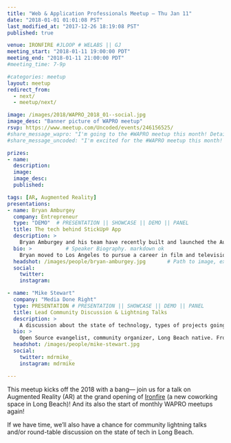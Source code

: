 ```yaml
---
title: "Web & Application Professionals Meetup – Thu Jan 11"
date: "2018-01-01 01:01:08 PST"                                                 # posted date
last_modified_at: "2017-12-26 18:19:08 PST"                                     # last_modified_at date
published: true

venue: IRONFIRE #JLOOP # WELABS || GJ
meeting_start: "2018-01-11 19:00:00 PDT"                                        # meeting start date
meeting_end: "2018-01-11 21:00:00 PDT"                                          # meeting end date
#meeting_time: 7-9p

#categories: meetup
layout: meetup
redirect_from:
  - next/
  - meetup/next/

image: /images/2018/WAPRO_2018_01--social.jpg
image_desc: "Banner picture of WAPRO meetup"
rsvp: https://www.meetup.com/Uncoded/events/246156525/
#share_message_wapro: "I'm going to the #WAPRO meetup this month! Details: meetup.com/uncoded/events/"
#share_message_uncoded: "I'm excited for the #WAPRO meetup this month! meetup.com/uncoded/events/ @uncodedlb #uncoded"

prizes:
- name:
  description:
  image:
  image_desc:
  published:

tags: [AR, Augmented Reality]
presentations:
- name: Bryan Amburgey
  company: Entrepreneur
  type: "DEMO"  # PRESENTATION || SHOWCASE || DEMO || PANEL
  title: The tech behind StickUp® App 
  description: >
    Bryan Amburgey and his team have recently built and launched the Augmented Reality app, StickUp®. Come learn about StickUp and more information about broader trends in AR for 2018. Please download the app now as you can use it to decorate your Christmas tree with photos and 3d ornaments.  It is available for free now on IOS and Android. Try it, then come learn how this cool app was built, and how it represents the new era of Augmented Reality.  
  bio: >           # Speaker Biography. markdown ok
    Bryan moved to Los Angeles to pursue a career in film and television production. He worked on set as well as a freelance editor-- a skillset that led him to create augmented reality experiences starting 7 years ago. Seeing AR as a transformative technology, Bryan invested in his own app and backend, called ARLB, where he collaborated with local entrepreneurs, DLBA, the Long Beach Innovation Team, Harvey Milk Committee, Molaa, and the Belmont Shore Business Association. During the day he works in project management/sales at local solar contractor Solar Source, and spends his free time at night and on weekends working on his latest AR project StickUp.
  headshot: /images/people/bryan-amburgey.jpg       # Path to image, ex: /images/people/foobar.jpg
  social:
    twitter: 
    instagram: 

- name: "Mike Stewart"
  company: "Media Done Right"
  type: PRESENTATION # PRESENTATION || SHOWCASE || DEMO || PANEL
  title: Lead Community Discussion & Lightning Talks
  description: >
    A discussion about the state of technology, types of projects going on locally, and time for general Q & A.
  bio: >
    Open Source evangelist, community organizer, Long Beach native. From enterprise I.T. to consulting.  Ultimately, licensing independence for his clients plus the discovery of the principles behind free software, led him to Drupal as a veritable swiss-army-knife for the web, and more generally the promotion and use of freedom software.
  headshot: /images/people/mike-stewart.jpg
  social:
    twitter: mdrmike_
    instagram: mdrmike

---
```



This meetup kicks off the 2018 with a bang— join us for a talk on Augmented Reality (AR) at the grand opening of [Ironfire](http://ironfire.co) (a new coworking space in Long Beach)! And its also the start of monthly WAPRO meetups again! 

If we have time, we’ll also have a chance for community lightning talks and/or round-table discussion on the state of tech in Long Beach.
